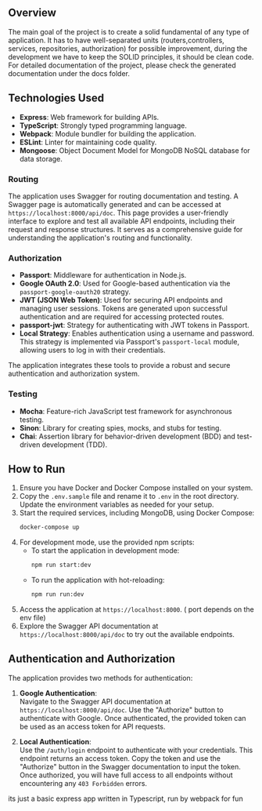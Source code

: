 ## Overview
 
The main goal of the project is to create a solid fundamental of any type of application. It has to have well-separated units (routers,controllers, services, repositories, authorization) for possible improvement, during the development we have to keep the SOLID principles, it should be clean code.
For detailed documentation of the project, please check the generated documentation under the docs folder.

## Technologies Used

- **Express**: Web framework for building APIs.
- **TypeScript**: Strongly typed programming language.
- **Webpack**: Module bundler for building the application.
- **ESLint**: Linter for maintaining code quality.
- **Mongoose**: Object Document Model for MongoDB NoSQL database for data storage.

### Routing

The application uses Swagger for routing documentation and testing. A Swagger page is automatically generated and can be accessed at `https://localhost:8000/api/doc`. This page provides a user-friendly interface to explore and test all available API endpoints, including their request and response structures. It serves as a comprehensive guide for understanding the application's routing and functionality.

### Authorization

- **Passport**: Middleware for authentication in Node.js.
- **Google OAuth 2.0**: Used for Google-based authentication via the `passport-google-oauth20` strategy.
- **JWT (JSON Web Token)**: Used for securing API endpoints and managing user sessions. Tokens are generated upon successful authentication and are required for accessing protected routes.
- **passport-jwt**: Strategy for authenticating with JWT tokens in Passport.
- **Local Strategy**: Enables authentication using a username and password. This strategy is implemented via Passport's `passport-local` module, allowing users to log in with their credentials.

The application integrates these tools to provide a robust and secure authentication and authorization system.

### Testing

- **Mocha**: Feature-rich JavaScript test framework for asynchronous testing.
- **Sinon**: Library for creating spies, mocks, and stubs for testing.
- **Chai**: Assertion library for behavior-driven development (BDD) and test-driven development (TDD).

## How to Run

1. Ensure you have Docker and Docker Compose installed on your system.
2. Copy the `.env.sample` file and rename it to `.env` in the root directory. Update the environment variables as needed for your setup.
3. Start the required services, including MongoDB, using Docker Compose:
    ```bash
    docker-compose up
    ```
4. For development mode, use the provided npm scripts:
    - To start the application in development mode:
        ```bash
        npm run start:dev
        ```
    - To run the application with hot-reloading:
        ```bash
        npm run run:dev
        ```
5. Access the application at `https://localhost:8000`. ( port depends on the env file)
6. Explore the Swagger API documentation at `https://localhost:8000/api/doc` to try out the available endpoints.

## Authentication and Authorization

The application provides two methods for authentication:

1. **Google Authentication**:  
    Navigate to the Swagger API documentation at `https://localhost:8000/api/doc`. Use the "Authorize" button to authenticate with Google. Once authenticated, the provided token can be used as an access token for API requests.

2. **Local Authentication**:  
    Use the `/auth/login` endpoint to authenticate with your credentials. This endpoint returns an access token. Copy the token and use the "Authorize" button in the Swagger documentation to input the token. Once authorized, you will have full access to all endpoints without encountering any `403 Forbidden` errors.

its just a basic express app written in Typescript, run by webpack for fun


